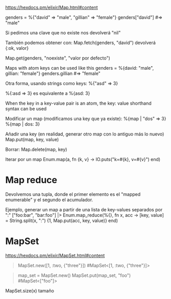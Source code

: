 https://hexdocs.pm/elixir/Map.html#content

genders = %{"david" => "male", "gillian" => "female"}
genders["david"] #=> "male"

Si pedimos una clave que no existe nos devolverá "nil"

También podemos obtener con:
Map.fetch(genders, "david")
  devolverá {:ok, valor}

Map.get(genders, "noexiste", "valor por defecto")



Maps with atom keys can be used like this
genders = %{david: "male", gillian: "female"}
genders.gillian #=> "female"

Otra forma, usando strings como keys:
%{"asd" => 3}

%{:asd => 3} es equivalente a %{asd: 3}

When the key in a key-value pair is an atom, the key: value shorthand syntax can be used



Modificar un map (modificamos una key que ya existe):
%{map | "dos" => 3}
%{map | dos: 3}

Añadir una key (en realidad, generar otro map con lo antiguo más lo nuevo)
Map.put(map, key, value)

Borrar:
Map.delete(map, key)

Iterar por un map
Enum.map(a, fn {k, v} -> IO.puts("k=#{k}, v=#{v}") end)


# Map reduce
Devolvemos una tupla, donde el primer elemento es el "mapped enumerable" y el segundo el acumulador.

Ejemplo, generar un map a partir de una lista de key-values separados por ":"
["foo:bar", "bar:foo"] |> Enum.map_reduce(%{}, fn x, acc ->
  [key, value] = String.split(x, ":")
  {1, Map.put(acc, key, value)}
end)



# MapSet
https://hexdocs.pm/elixir/MapSet.html#content

> MapSet.new([1, :two, {"three"}])
#MapSet<[1, :two, {"three"}]>

> map_set = MapSet.new()
> MapSet.put(map_set, "foo")
#MapSet<["foo"]>


MapSet.size(x)
  tamaño
